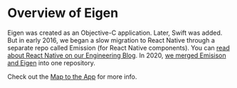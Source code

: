 # Overview of Eigen

Eigen was created as an Objective-C application. Later, Swift was added. But in early 2016, we began a slow migration to React Native through a separate repo called Emission (for React Native components). You can [read about React Native on our Engineering Blog](https://artsy.github.io/series/react-native-at-artsy/). In 2020, [we merged Emisison and Eigen](https://github.com/artsy/eigen/pull/3022) into one repository.

Check out the [Map to the App](./map_to_the_app.md) for more info.
